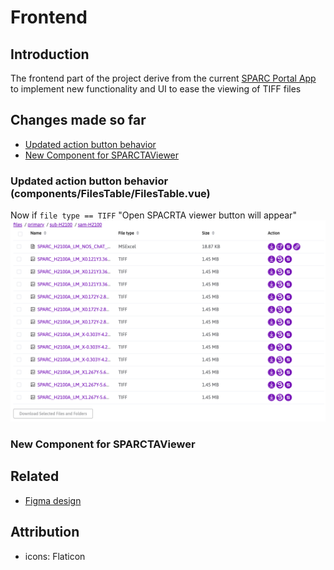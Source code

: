 # Frontend

## Introduction
The frontend part of the project derive from the current [SPARC Portal App](https://github.com/nih-sparc/sparc-app-2) to implement new functionality and UI to ease the viewing of TIFF files

## Changes made so far
- [Updated action button behavior](#updated-action-button-behavior-componentsfilestablefilestablevue)
- [New Component for SPARCTAViewer](#new-component-for-sparctaviewer)


### Updated action button behavior (components/FilesTable/FilesTable.vue)
Now if `file type == TIFF` "Open SPACRTA viewer button will appear"
![Updated FilesTable component](docs/img/files_table_updated.png)

### New Component for SPARCTAViewer

## Related
- [Figma design](https://www.figma.com/design/BCS3rpcSbwLDfVjOcHVGCJ/SPARC-Hackathon-Team-6?node-id=0-1&t=wcMz74B47sOALxnx-1)

## Attribution

- icons: Flaticon
